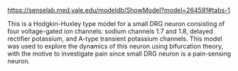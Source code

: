 https://senselab.med.yale.edu/modeldb/ShowModel?model=264591#tabs-1

This is a Hodgkin-Huxley type model for a small DRG neuron consisting of four voltage-gated ion channels: sodium channels 1.7 and 1.8, delayed rectifier potassium, and A-type transient potassium channels. This model was used to explore the dynamics of this neuron using bifurcation theory, with the motive to investigate pain since small DRG neuron is a pain-sensing neuron.